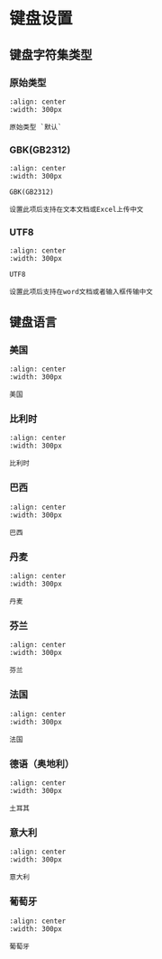 # 键盘设置

## 键盘字符集类型
### 原始类型
```{figure} ../../media/6060101.png
:align: center
:width: 300px

原始类型 `默认`
```
### GBK(GB2312)

```{figure} ../../media/6060101.png
:align: center
:width: 300px

GBK(GB2312)
```

```{note}
设置此项后支持在文本文档或Excel上传中文
```

### UTF8
```{figure} ../../media/6060101.png
:align: center
:width: 300px

UTF8
```

```{note}
设置此项后支持在word文档或者输入框传输中文
```




## 键盘语言


### 美国


```{figure} ../../media/6060101.png
:align: center
:width: 300px

美国
```

### 比利时 

```{figure} ../../media/6060102.png
:align: center
:width: 300px

比利时 
```

### 巴西

```{figure} ../../media/6060103.png
:align: center
:width: 300px

巴西
```


### 丹麦

```{figure} ../../media/6060106.png
:align: center
:width: 300px

丹麦
```
  

### 芬兰

```{figure} ../../media/6060107.png
:align: center
:width: 300px

芬兰
```
  

### 法国

```{figure} ../../media/6060108.png
:align: center
:width: 300px

法国
```
  

### 德语（奥地利）

```{figure} ../../media/6060109.png
:align: center
:width: 300px

土耳其
```

  

### 意大利

```{figure} ../../media/606010D.png
:align: center
:width: 300px

意大利
```

### 葡萄牙

```{figure} ../../media/6060112.png
:align: center
:width: 300px

葡萄牙
```
  
